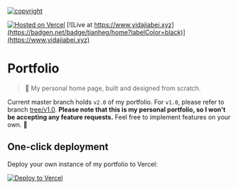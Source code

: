 [![copyright](https://img.shields.io/badge/Designed%20by-github.com%2Fspencerwooo-black?logo=github&style=for-the-badge&labelColor=24292e)](https://github.com/spencerwooo/portfolio)

[![Hosted on Vercel](https://badgen.net/badge/Vercel/$%20now%20tianheg%2Fportfolio/001122?icon=zeit&labelColor=black)](https://vercel.com/tianheg/portfolio-vue)
[![Live at https://www.yidajiabei.xyz](https://badgen.net/badge/tianheg/home?labelColor=black)](https://www.yidajiabei.xyz)

# Portfolio

> 🍌 My personal home page, built and designed from scratch.

Current master branch holds `v2.0` of my portfolio. For `v1.0`, please refer to branch [tree/v1.0](https://github.com/spencerwooo/portfolio/tree/v1.0). **Please note that this is my personal portfolio, so I won't be accepting any feature requests.** Feel free to implement features on your own. 💜

<!-- [![Netlify Status](https://api.netlify.com/api/v1/badges/b78fe007-3630-48ab-9476-d4abf49459f6/deploy-status)](https://app.netlify.com/sites/spencer/deploys) -->

## One-click deployment

Deploy your own instance of my portfolio to Vercel:

[![Deploy to Vercel](https://vercel.com/button)](https://vercel.com/import/project?template=spencerwooo%2Fportfolio)
